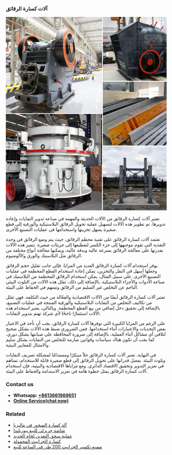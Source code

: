 <h3>آلات كسارة الرقائق</h3><img src='1701746215.jpg' alt=''><p>تعتبر آلات كسارة الرقائق من الآلات الحديثة والمهمة في صناعة تدوير النفايات وإعادة تدويرها. تم تطوير هذه الآلات لتسهيل عملية تحويل الرقائق البلاستيكية والورقية إلى قطع صغيرة يسهل تخزينها واستخدامها في عمليات التصنيع الأخرى.</p><p>تعتمد آلات كسارة الرقائق على تقنية محطم الرقائق، حيث يتم وضع الرقائق في وحدة التغذية التي تقوم بتوجيهها إلى جزء الكسر لتقطيعها إلى جزيئات صغيرة. تتميز هذه الآلات بقدرتها على معالجة الرقائق بسرعة عالية وبدقة عالية، ويمكنها معالجة أنواع مختلفة من الرقائق مثل البلاستيك والورق والألومنيوم.</p><p>يوفر استخدام آلات كسارة الرقائق العديد من المزايا. فإلى جانب تقليل حجم الرقائق وجعلها أسهل في النقل والتخزين، يمكن إعادة استخدام القطع المحطمة في عمليات التصنيع الأخرى. على سبيل المثال، يمكن استخدام الرقائق المحطمة من البلاستيك في صناعة الأدوات والأجزاء البلاستيكية. بالإضافة إلى ذلك، تقلل هذه الآلات من التلوث البيئي الناجم عن التخلص غير السليم من الرقائق وتسهم في الحفاظ على البيئة.</p><p>تعتبر آلات كسارة الرقائق أيضًا من الآلات الاقتصادية والفعّالة من حيث التكلفة. فهي تقلل من تكاليف التخلص من النفايات البلاستيكية والورقية المنتجة في عمليات التصنيع، بالإضافة إلى تحقيق دخل إضافي من بيع القطع المحطمة. وبالتالي، يعتبر استخدام هذه الآلات استثمارًا ناجحًا لأي شركة تهتم بتدوير النفايات.</p><p>على الرغم من المزايا الكبيرة التي توفرها آلات كسارة الرقائق، يجب أن نأخذ في الاعتبار بعض التحديات والاعتبارات أثناء استخدامها. فمن الضروري ضبط هذه الآلات بشكل صحيح لتلافي أي مشاكل أثناء العملية، بالإضافة إلى ضرورة المحافظة على صيانتها بشكل دوري. كما يجب أن تكون هناك سياسات وقوانين صارمة للتخلص من النفايات بشكل سليم والامتثال للمعايير البيئية.</p><p>في النهاية، تعتبر آلات كسارة الرقائق حلاً مبتكرًا ومستدامًا لمشكلة تصريف النفايات وتلوث البيئة. بفضل قدراتها على تحويل الرقائق إلى قطع صغيرة قابلة للاستخدام، تساهم في تعزيز التدوير وتحقيق الاقتصاد الدائري. ومع مزاياها الاقتصادية والبيئية، فإن استخدام آلات كسارة الرقائق يمثل خطوة هامة في تعزيز الاستدامة والحفاظ على البيئة.</p><h3>Contact us</h3><ul><li><strong>Whatsapp:&nbsp;<a href="https://wa.me/8613661969651">+8613661969651</a></strong></li><li><a href="https://swt.shibang-china.com/?git&amp;zhl&amp;آلات كسارة الرقائق"><strong>Online Service(chat now)</strong></a></li></ul><h3>Related</h3><ul><li><a href='آلة كسارة الصخور في ماليزيا.md'>آلة كسارة الصخور في ماليزيا</a></li><li><a href='شاشة جريزلي للبيع نيوزيلندا.md'>شاشة جريزلي للبيع نيوزيلندا</a></li><li><a href='عملية سحق التعدين لخام الحديد.md'>عملية سحق التعدين لخام الحديد</a></li><li><a href='كسارة الجرانيت المحمولة.md'>كسارة الجرانيت المحمولة</a></li><li><a href='مصنع تكسير الجرانيت 200 طن في الساعة للبيع.md'>مصنع تكسير الجرانيت 200 طن في الساعة للبيع</a></li></ul>